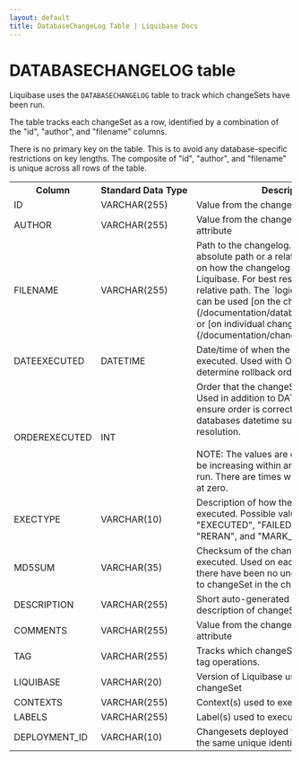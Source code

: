 ```yaml
---
layout: default
title: DatabaseChangeLog Table | Liquibase Docs
---
```


# DATABASECHANGELOG table

Liquibase uses the `DATABASECHANGELOG` table to track which changeSets have been run.

The table tracks each changeSet as a row, identified by a combination of the "id", "author", and "filename" columns.

There is no primary key on the table. This is to avoid any database-specific restrictions on key lengths. The composite of "id", "author", and "filename" 
is unique across all rows of the table.

<table>
    <tr><th>Column</th><th>Standard&nbsp;Data&nbsp;Type</th><th>Description</th></tr>
    <tr><td>ID</td><td>VARCHAR(255)</td><td>Value from the changeSet "id" attribute</td></tr>
    <tr><td>AUTHOR</td><td>VARCHAR(255)</td><td>Value from the changeSet "author" attribute</td></tr>
    <tr><td>FILENAME</td><td>VARCHAR(255)</td><td>Path to the changelog. This may be an absolute path or a relative path depending on how the changelog 
            was passed to Liquibase. For best results, it should be a relative path. The `logicalFilePath` attribute can be used
            [on the changelog](/documentation/databasechangelog.html) or [on individual changeSets](/documentation/changeset.html).</td></tr>
    <tr><td>DATEEXECUTED</td><td>DATETIME</td><td>Date/time of when the changeSet was executed. Used with ORDEREXECUTED to determine rollback order</td></tr>
    <tr><td>ORDEREXECUTED</td><td>INT</td><td>Order that the changeSets were executed. Used in addition to DATEEXECUTED to ensure order is correct even when the databases datetime supports poor resolution.<br><br>NOTE: The values are only guaranteed to be increasing within an individual update run. There are times where they will restart at zero.</td></tr>
    <tr><td>EXECTYPE</td><td>VARCHAR(10)</td><td>Description of how the changeSet was executed. Possible values include "EXECUTED", "FAILED", "SKIPPED", "RERAN", and "MARK_RAN"</td></tr>
    <tr><td>MD5SUM</td><td>VARCHAR(35)</td><td>Checksum of the changeSet when it was executed. Used on each run to ensure there have been no unexpected changes to changeSet in the changelog file.</td></tr>
    <tr><td>DESCRIPTION</td><td>VARCHAR(255)</td><td>Short auto-generated human readable description of changeSet</td></tr>
    <tr><td>COMMENTS</td><td>VARCHAR(255)</td><td>Value from the changeSet "comment" attribute</td></tr>
    <tr><td>TAG</td><td>VARCHAR(255)</td><td>Tracks which changeSets correspond to tag operations.</td></tr>
    <tr><td>LIQUIBASE</td><td>VARCHAR(20)</td><td>Version of Liquibase used to execute the changeSet</td></tr>
    <tr><td>CONTEXTS</td><td>VARCHAR(255)</td><td>Context(s) used to execute the changeSet</td></tr>
    <tr><td>LABELS</td><td>VARCHAR(255)</td><td>Label(s) used to execute the changeSet</td></tr>
    <tr><td>DEPLOYMENT_ID</td><td>VARCHAR(10)</td><td>Changesets deployed together will have the same unique identifier</td></tr>
</table>



